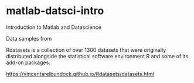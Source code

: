 # matlab-datsci-intro
Introduction to Matlab and Datascience

Data samples from

Rdatasets is a collection of over 1300 datasets that were originally distributed alongside the statistical software environment R and some of its add-on packages. 

https://vincentarelbundock.github.io/Rdatasets/datasets.html

